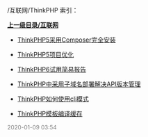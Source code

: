 /互联网/ThinkPHP 索引：


**[上一级目录/互联网](/互联网/index.md)**

- [ThinkPHP5采用Composer完全安装](/互联网/ThinkPHP/ThinkPHP5采用Composer完全安装.md)

- [ThinkPHP5项目优化](/互联网/ThinkPHP/ThinkPHP5项目优化.md)

- [ThinkPHP6试用简易报告](/互联网/ThinkPHP/ThinkPHP6试用简易报告.md)

- [ThinkPHP中采用子域名部署解决API版本管理](/互联网/ThinkPHP/ThinkPHP中采用子域名部署解决API版本管理.md)

- [ThinkPHP如何使用cli模式](/互联网/ThinkPHP/ThinkPHP如何使用cli模式.md)

- [ThinkPHP模板编译缓存](/互联网/ThinkPHP/ThinkPHP模板编译缓存.md)


<font size=2 color='grey'> 2020-01-09 03:54 </font>